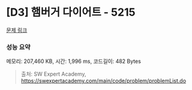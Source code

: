 # [D3] 햄버거 다이어트 - 5215 

[문제 링크](https://swexpertacademy.com/main/code/problem/problemDetail.do?contestProbId=AWT-lPB6dHUDFAVT) 

### 성능 요약

메모리: 207,460 KB, 시간: 1,996 ms, 코드길이: 482 Bytes



> 출처: SW Expert Academy, https://swexpertacademy.com/main/code/problem/problemList.do